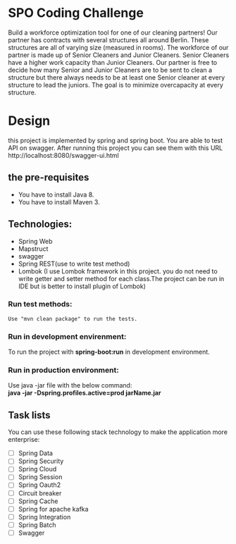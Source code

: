 # SPO Coding Challenge
Build a workforce optimization tool for one of our cleaning partners! Our partner has
contracts with several structures all around Berlin. These structures are all of varying
size (measured in rooms). The workforce of our partner is made up of Senior
Cleaners and Junior Cleaners. Senior Cleaners have a higher work capacity than
Junior Cleaners. Our partner is free to decide how many Senior and Junior Cleaners
are to be sent to clean a structure but there always needs to be at least one Senior
cleaner at every structure to lead the juniors. The goal is to minimize overcapacity at
every structure.

# Design
this project is implemented by spring and spring boot.
You are able to test API on swagger. 
After running this project you can see them with this URL http://localhost:8080/swagger-ui.html  

## the pre-requisites
* You have to install Java 8.
* You have to install Maven 3.

## Technologies: 
* Spring Web
* Mapstruct
* swagger
* Spring REST(use to write test method)
* Lombok (I use Lombok framework in this project. you do not need to write getter and setter method for each class.The project can be run in IDE but is better to install plugin of Lombok)  

### Run test methods:
```
Use "mvn clean package" to run the tests.
```

### Run in development envirenment:
To run the project with **spring-boot:run** in development environment.


### Run in production environment:
Use java -jar file with the below command:  
**java -jar -Dspring.profiles.active=prod jarName.jar**

## Task lists
You can use these following stack technology to make the application more enterprise:
- [ ] Spring Data
- [ ] Spring Security
- [ ] Spring Cloud
- [ ] Spring Session
- [ ] Spring Oauth2
- [ ] Circuit breaker
- [ ] Spring Cache
- [ ] Spring for apache kafka
- [ ] Spring Integration
- [ ] Spring Batch
- [ ] Swagger
